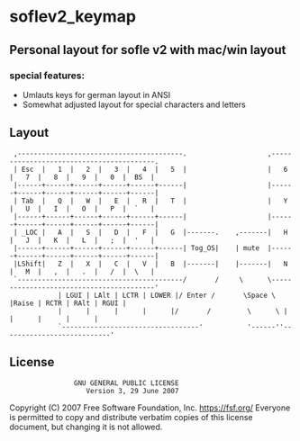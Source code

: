 # soflev2_keymap
## Personal layout for sofle v2 with mac/win layout

  ### special features:
  - Umlauts keys for german layout in ANSI
  - Somewhat adjusted layout for special characters and letters 

## Layout

   ```
    ,-----------------------------------------.                    ,-----------------------------------------.
    | Esc  |   1  |   2  |   3  |   4  |   5  |                    |   6  |   7  |   8  |   9  |   0  |  BS  |
    |------+------+------+------+------+------|                    |------+------+------+------+------+------|
    | Tab  |   Q  |   W  |   E  |   R  |   T  |                    |   Y  |   U  |   I  |   O  |   P  |  `   |
    |------+------+------+------+------+------|                    |------+------+------+------+------+------|
    | _LOC |   A  |   S  |   D  |   F  |   G  |-------.    ,-------|   H  |   J  |   K  |   L  |   ;  |  '   |
    |------+------+------+------+------+------| Tog_OS|    | mute  |------+------+------+------+------+------|
    |LShift|   Z  |   X  |   C  |   V  |   B  |-------|    |-------|   N  |   M  |   ,  |   .  |   /  |  \   |
    `-----------------------------------------/       /     \      \-----------------------------------------'
               | LGUI | LAlt | LCTR | LOWER |/ Enter /       \Space \  |Raise | RCTR | RAlt | RGUI |
               |      |      |      |      |/       /         \      \ |      |      |      |      |
               `----------------------------------'           '------''---------------------------'
``` 

## License
                    GNU GENERAL PUBLIC LICENSE
                       Version 3, 29 June 2007

 Copyright (C) 2007 Free Software Foundation, Inc. <https://fsf.org/>
 Everyone is permitted to copy and distribute verbatim copies
 of this license document, but changing it is not allowed.
